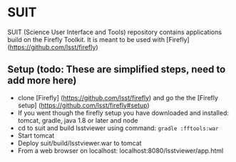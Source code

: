 # SUIT 

SUIT (Science User Interface and Tools) repository contains applications build on the Firefly Toolkit.  It is meant to be used with [Firefly] (https://github.com/lsst/firefly)


## Setup (todo: These are simplified steps, need to add more here)

 - clone [Firefly] (https://github.com/lsst/firefly) and go the the [Firefly setup] (https://github.com/lsst/firefly#setup)
 - If you went though the firefly setup you have downloaded and installed: tomcat, gradle, java 1.8 or later and node
 - cd to suit and build lsstviewer using command: `gradle :fftools:war`
 - Start tomcat
 - Deploy suit/build/lsstviewer.war to tomcat
 - From a web browser on localhost: localhost:8080/lsstviewer/app.html   


